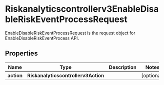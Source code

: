 

# Riskanalyticscontrollerv3EnableDisableRiskEventProcessRequest

EnableDisableRiskEventProcessRequest is the request object for EnableDisableRiskEventProcess API.

## Properties

| Name | Type | Description | Notes |
|------------ | ------------- | ------------- | -------------|
|**action** | **Riskanalyticscontrollerv3Action** |  |  [optional] |



